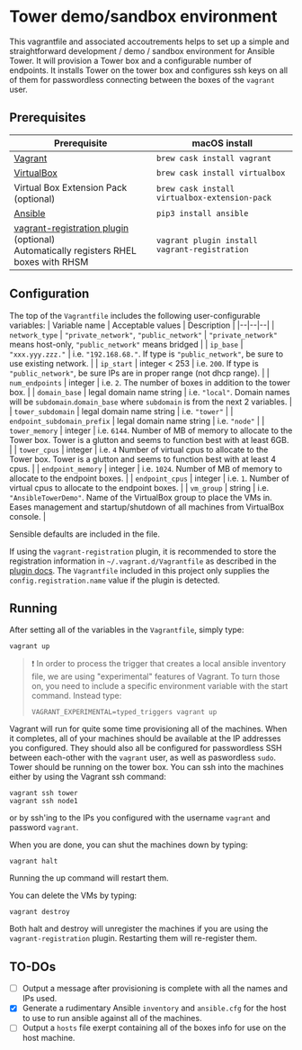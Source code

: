 # Tower demo/sandbox environment
This vagrantfile and associated accoutrements helps to set up a simple and straightforward 
development / demo / sandbox environment for Ansible Tower. It will provision a Tower box
and a configurable number of endpoints.  It installs Tower on the tower box and configures
ssh keys on all of them for passwordless connecting between the boxes of the `vagrant` 
user.

## Prerequisites
| Prerequisite | macOS install |
|--|--|
| [Vagrant](https://www.vagrantup.com) | `brew cask install vagrant` |
| [VirtualBox](https://www.virtualbox.org) | `brew cask install virtualbox` |
| Virtual Box Extension Pack (optional) | `brew cask install virtualbox-extension-pack`
| [Ansible](https://www.ansible.com) | `pip3 install ansible` |
| [vagrant-registration plugin](https://github.com/projectatomic/adb-vagrant-registration) (optional) <br /> Automatically registers RHEL boxes with  RHSM | `vagrant plugin install vagrant-registration` |

## Configuration
The top of the `Vagrantfile` includes the following user-configurable variables:
| Variable name | Acceptable values | Description |
|--|--|--|
| `network_type` | `"private_network"`, `"public_network"` | `"private_network"` means host-only, `"public_network"` means bridged |
| `ip_base` | `"xxx.yyy.zzz."` | i.e. `"192.168.68."`. If type is `"public_network"`, be sure to use existing network. |
| `ip_start` | integer < 253 | i.e. `200`. If type is `"public_network"`, be sure IPs are in proper range (not dhcp range). |
| `num_endpoints` | integer | i.e. `2`. The number of boxes in addition to the tower box. |
| `domain_base` | legal domain name string | i.e. `"local"`. Domain names will be `subdomain`.`domain_base` where `subdomain` is from the next 2 variables. |
| `tower_subdomain` | legal domain name string | i.e. `"tower"` |
| `endpoint_subdomain_prefix` | legal domain name string | i.e. `"node"` |
| `tower_memory` | integer | i.e. `6144`. Number of MB of memory to allocate to the Tower box. Tower is a glutton and seems to function best with at least 6GB. |
| `tower_cpus` | integer | i.e. `4` Number of virtual cpus to allocate to the Tower box. Tower is a glutton and seems to function best with at least 4 cpus. |
| `endpoint_memory` | integer | i.e. `1024`. Number of MB of memory to allocate to the endpoint boxes. |
| `endpoint_cpus` | integer | i.e. `1`. Number of virtual cpus to allocate to the endpoint boxes. |
| `vm_group` | string | i.e. `"AnsibleTowerDemo"`. Name of the VirtualBox group to place the VMs in.  Eases management and startup/shutdown of all machines from VirtualBox console. |

Sensible defaults are included in the file.

If using the `vagrant-registration` plugin, it is recommended to store the registration information in `~/.vagrant.d/Vagrantfile` as described in the [plugin docs](https://github.com/projectatomic/adb-vagrant-registration#credential-configuration).  The `Vagrantfile` included in this project only supplies the `config.registration.name` value if the plugin is detected.

## Running
After setting all of the variables in the `Vagrantfile`, simply type:
```shell
vagrant up
```

> :exclamation:
> In order to process the trigger that creates a local ansible inventory file, we are using "experimental" features of Vagrant.  To turn those on, you need to include a specific environment variable with the start command.  Instead type:
> ```shell
> VAGRANT_EXPERIMENTAL=typed_triggers vagrant up
> ```

Vagrant will run for quite some time provisioning all of the machines.  When it completes, all of your machines should be available at the IP addresses you configured. They should also all be configured for passwordless SSH between each-other with the `vagrant` user, as well as paswordless `sudo`. Tower should be running on the tower box.  You can ssh into the machines either by using the Vagrant ssh command:
```shell
vagrant ssh tower
vagrant ssh node1
```
or by ssh'ing to the IPs you configured with the username `vagrant` and password `vagrant`.

When you are done, you can shut the machines down by typing:
```shell
vagrant halt
```
Running the up command will restart them.

You can delete the VMs by typing:
```shell
vagrant destroy
```

Both halt and destroy will unregister the machines if you are using the `vagrant-registration` plugin. Restarting them will re-register them.

## TO-DOs
- [ ] Output a message after provisioning is complete with all the names and IPs used.
- [x] Generate a rudimentary Ansible `inventory` and `ansible.cfg` for the host to use to run ansible against all of the machines.
- [ ] Output a `hosts` file exerpt containing all of the boxes info for use on the host machine.